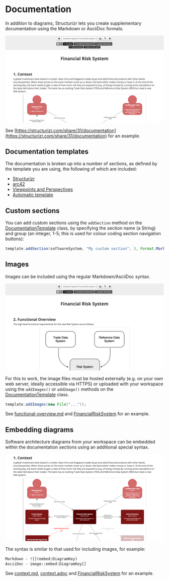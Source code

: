 # Documentation

In addition to diagrams, Structurizr lets you create supplementary documentation using the Markdown or AsciiDoc formats.

![Example documentation](images/documentation-1.png)

See [https://structurizr.com/share/31/documentation](https://structurizr.com/share/31/documentation) for an example.

## Documentation templates

The documentation is broken up into a number of sections, as defined by the template you are using, the following of which are included:

- [Structurizr](documentation-structurizr.md)
- [arc42](documentation-arc42.md)
- [Viewpoints and Perspectives](documentation-viewpoints-and-perspectives.md)
- [Automatic template](documentation-automatic.md)

## Custom sections

You can add custom sections using the ```addSection``` method on the [DocumentationTemplate](https://github.com/structurizr/java/blob/master/structurizr-core/src/com/structurizr/documentation/DocumentationTemplate.java) class, by specifying the section name (a String) and group (an integer, 1-5; this is used for colour coding section navigation buttons):

```java
template.addSection(softwareSystem, "My custom section", 3, Format.Markdown, ...);
```

## Images

Images can be included using the regular Markdown/AsciiDoc syntax.

![Including images](images/documentation-2.png)

For this to work, the image files must be hosted externally (e.g. on your own web server, ideally accessible via HTTPS) or uploaded with your workspace using the ```addImages()``` or ```addImage()``` methods on the [DocumentationTemplate](https://github.com/structurizr/java/blob/master/structurizr-core/src/com/structurizr/documentation/DocumentationTemplate.java) class.

```java
template.addImages(new File("..."));
```

See [functional-overview.md](https://raw.githubusercontent.com/structurizr/java/master/structurizr-examples/src/com/structurizr/example/financialrisksystem/functional-overview.md) and [FinancialRiskSystem](https://github.com/structurizr/java/blob/master/structurizr-examples/src/com/structurizr/example/FinancialRiskSystem.java) for an example.

## Embedding diagrams

Software architecture diagrams from your workspace can be embedded within the documentation sections using an additional special syntax.

![Embedding diagrams](images/documentation-3.png)

The syntax is similar to that used for including images, for example:

```
Markdown - ![](embed:DiagramKey)
AsciiDoc - image::embed:DiagramKey[]
```

See [context.md](https://raw.githubusercontent.com/structurizr/java/master/structurizr-examples/src/com/structurizr/example/financialrisksystem/context.md), [context.adoc](https://raw.githubusercontent.com/structurizr/java/master/structurizr-examples/src/com/structurizr/example/financialrisksystem/context.adoc) and [FinancialRiskSystem](https://github.com/structurizr/java/blob/master/structurizr-examples/src/com/structurizr/example/FinancialRiskSystem.java) for an example.